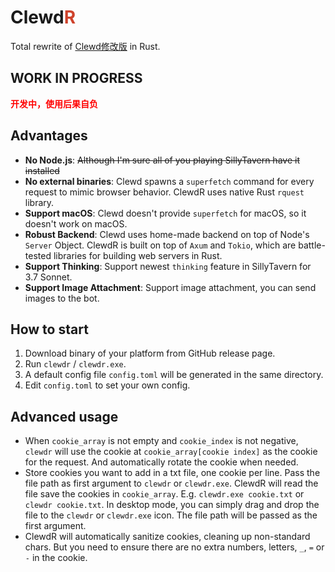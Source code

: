 # Clewd<span style="color:#CE422B">R</span>

Total rewrite of [Clewd修改版](https://github.com/teralomaniac/clewd) in Rust.

## **WORK IN PROGRESS**

**<span style="color:red">开发中，使用后果自负</span>**

## Advantages

- **No Node.js**: ~~Although I'm sure all of you playing SillyTavern have it installed~~
- **No external binaries**: Clewd spawns a `superfetch` command for every request to mimic browser behavior. ClewdR uses native Rust `rquest` library.
- **Support macOS**: Clewd doesn't provide `superfetch` for macOS, so it doesn't work on macOS.
- **Robust Backend**: Clewd uses home-made backend on top of Node's `Server` Object. ClewdR is built on top of `Axum` and `Tokio`, which are battle-tested libraries for building web servers in Rust.
- **Support Thinking**: Support newest `thinking` feature in SillyTavern for 3.7 Sonnet.
- **Support Image Attachment**: Support image attachment, you can send images to the bot.

## How to start

1. Download binary of your platform from GitHub release page.
2. Run `clewdr` / `clewdr.exe`.
3. A default config file `config.toml` will be generated in the same directory.
4. Edit `config.toml` to set your own config.

## Advanced usage

- When `cookie_array` is not empty and `cookie_index` is not negative, `clewdr` will use the cookie at `cookie_array[cookie index]` as the cookie for the request. And automatically rotate the cookie when needed.
- Store cookies you want to add in a txt file, one cookie per line. Pass the file path as first argument to `clewdr` or `clewdr.exe`. ClewdR will read the file save the cookies in `cookie_array`. E.g. `clewdr.exe cookie.txt` or `clewdr cookie.txt`. In desktop mode, you can simply drag and drop the file to the `clewdr` or `clewdr.exe` icon. The file path will be passed as the first argument.
- ClewdR will automatically sanitize cookies, cleaning up non-standard chars. But you need to ensure there are no extra numbers, letters, `_`, `=` or `-` in the cookie.
